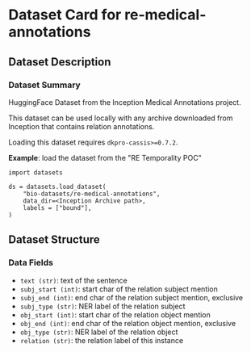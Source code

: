 # Dataset Card for re-medical-annotations

## Dataset Description

### Dataset Summary

HuggingFace Dataset from the Inception Medical Annotations project.

This dataset can be used locally with any archive downloaded from Inception that contains relation annotations.

Loading this dataset requires `dkpro-cassis>=0.7.2`.

**Example**: load the dataset from the "RE Temporality POC"

```
import datasets

ds = datasets.load_dataset(
    "bio-datasets/re-medical-annotations",
    data_dir=<Inception Archive path>,
    labels = ["bound"],
)
```

## Dataset Structure

### Data Fields

- `text (str)`: text of the sentence
- `subj_start (int)`: start char of the relation subject mention
- `subj_end (int)`: end char of the relation subject mention, exclusive
- `subj_type (str)`: NER label of the relation subject
- `obj_start (int)`: start char of the relation object mention
- `obj_end (int)`: end char of the relation object mention, exclusive
- `obj_type (str)`: NER label of the relation object
- `relation (str)`: the relation label of this instance

